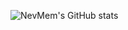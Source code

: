 ![NevMem's GitHub stats](https://github-readme-stats.vercel.app/api?username=NevMem&include_all_commits=true&show_icons=true&hide_title=true&count_private=true)

<!--
**NevMem/NevMem** is a ✨ _special_ ✨ repository because its `README.md` (this file) appears on your GitHub profile.

Here are some ideas to get you started:

- 🔭 I’m currently working on ...
- 🌱 I’m currently learning ...
- 👯 I’m looking to collaborate on ...
- 🤔 I’m looking for help with ...
- 💬 Ask me about ...
- 📫 How to reach me: ...
- 😄 Pronouns: ...
- ⚡ Fun fact: ...
-->
